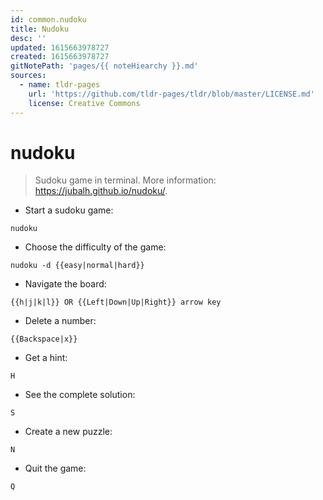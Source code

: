```yaml
---
id: common.nudoku
title: Nudoku
desc: ''
updated: 1615663978727
created: 1615663978727
gitNotePath: 'pages/{{ noteHiearchy }}.md'
sources:
  - name: tldr-pages
    url: 'https://github.com/tldr-pages/tldr/blob/master/LICENSE.md'
    license: Creative Commons
---
```

# nudoku

> Sudoku game in terminal.
> More information: <https://jubalh.github.io/nudoku/>.

- Start a sudoku game:

`nudoku`

- Choose the difficulty of the game:

`nudoku -d {{easy|normal|hard}}`

- Navigate the board:

`{{h|j|k|l}} OR {{Left|Down|Up|Right}} arrow key`

- Delete a number:

`{{Backspace|x}}`

- Get a hint:

`H`

- See the complete solution:

`S`

- Create a new puzzle:

`N`

- Quit the game:

`Q`

